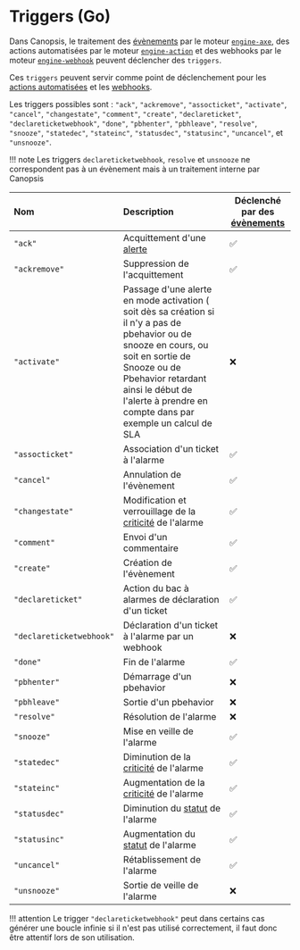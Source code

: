 # Triggers (Go)

Dans Canopsis, le traitement des [évènements](../../guide-utilisation/vocabulaire/index.md#evenement) par le moteur [`engine-axe`](../moteurs/moteur-axe.md), des actions automatisées par le moteur [`engine-action`](../moteurs/moteur-action.md) et des webhooks par le moteur [`engine-webhook`](../moteurs/moteur-webhook.md) peuvent déclencher des `triggers`.

Ces `triggers` peuvent servir comme point de déclenchement pour les [actions automatisées](../moteurs/moteur-action.md) et les [webhooks](../moteurs/moteur-webhook.md).

Les triggers possibles sont : `"ack"`, `"ackremove"`, `"assocticket"`, `"activate"`, `"cancel"`, `"changestate"`, `"comment"`, `"create"`, `"declareticket"`, `"declareticketwebhook"`, `"done"`,  `"pbhenter"`,  `"pbhleave"`, `"resolve"`, `"snooze"`, `"statedec"`, `"stateinc"`, `"statusdec"`, `"statusinc"`, `"uncancel"`, et `"unsnooze"`.

!!! note
    Les triggers `declareticketwebhook`, `resolve` et `unsnooze` ne correspondent pas à un évènement mais à un traitement interne par Canopsis

| Nom                      | Description                                                                                         | Déclenché par des [évènements](../../guide-utilisation/vocabulaire/index.md#evenement) |
|:------------------------ |:--------------------------------------------------------------------------------------------------- | ---------------------------- |
| `"ack"`                  | Acquittement d'une [alerte](../../guide-utilisation/vocabulaire/index.md#alarme)                    | ✅                           |
| `"ackremove"`            | Suppression de l'acquittement                                                                       | ✅                           |
| `"activate"`            | Passage d'une alerte en mode activation ( soit dès sa création si il n'y a pas de pbehavior ou de snooze en cours, ou soit en sortie de Snooze ou de Pbehavior retardant ainsi le début de l'alerte à prendre en compte dans par exemple un calcul de SLA                                                                       | ❌                           |
| `"assocticket"`          | Association d'un ticket à l'alarme                                                                  | ✅                           |
| `"cancel"`               | Annulation de l'évènement                                                                           | ✅                           |
| `"changestate"`          | Modification et verrouillage de la [criticité](../../guide-utilisation/vocabulaire/index.md#criticité) de l'alarme | ✅                           |
| `"comment"`              | Envoi d'un commentaire                                                                              | ✅                           |
| `"create"`               | Création de l'évènement                                                                             | ✅                           |
| `"declareticket"`        | Action du bac à alarmes de déclaration d'un ticket                                                  | ✅                           |
| `"declareticketwebhook"` | Déclaration d'un ticket à l'alarme par un webhook                                                   | ❌                           |
| `"done"`                 | Fin de l'alarme                                                                                     | ✅                           |
| `"pbhenter"` | Démarrage d'un pbehavior                                                   | ❌                           |
| `"pbhleave"` | Sortie d'un pbehavior                                                   | ❌                           |
| `"resolve"`              | Résolution de l'alarme                                                                              | ❌                           |
| `"snooze"`               | Mise en veille de l'alarme                                                                          | ✅                           |
| `"statedec"`             | Diminution de la [criticité](../../guide-utilisation/vocabulaire/index.md#criticité) de l'alarme    | ✅                           |
| `"stateinc"`             | Augmentation de la [criticité](../../guide-utilisation/vocabulaire/index.md#criticité) de l'alarme  | ✅                           |
| `"statusdec"`            | Diminution du [statut](../../guide-utilisation/vocabulaire/index.md#statut) de l'alarme             | ✅                           |
| `"statusinc"`            | Augmentation du [statut](../../guide-utilisation/vocabulaire/index.md#statut) de l'alarme           | ✅                           |
| `"uncancel"`             | Rétablissement de l'alarme                                                                          | ✅                           |
| `"unsnooze"`             | Sortie de veille de l'alarme                                                                        | ❌                           |

!!! attention
   Le trigger `"declareticketwebhook"` peut dans certains cas générer une boucle infinie si il n'est pas utilisé correctement, il faut donc être attentif lors de son utilisation. 
